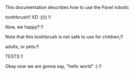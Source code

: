 This documentation describes how to use the Pavel robotic

toothbrush!!  XD :)))) !!

Now, we happy? !!

Note that this toothbrush is not safe to use for children,!! 

adults, or pets.!!

TESTS !!

Okay now we are gonna say, "hello world" :)  !!